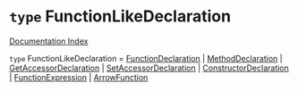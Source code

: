 # `type` FunctionLikeDeclaration

[Documentation Index](../README.md)

`type` FunctionLikeDeclaration = [FunctionDeclaration](../interface.FunctionDeclaration/README.md) | [MethodDeclaration](../interface.MethodDeclaration/README.md) | [GetAccessorDeclaration](../interface.GetAccessorDeclaration/README.md) | [SetAccessorDeclaration](../interface.SetAccessorDeclaration/README.md) | [ConstructorDeclaration](../interface.ConstructorDeclaration/README.md) | [FunctionExpression](../interface.FunctionExpression/README.md) | [ArrowFunction](../interface.ArrowFunction/README.md)